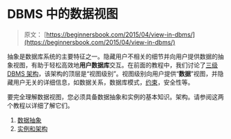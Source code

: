 # DBMS 中的数据视图

> 原文： [https://beginnersbook.com/2015/04/view-in-dbms/](https://beginnersbook.com/2015/04/view-in-dbms/)

抽象是数据库系统的主要特征之一。隐藏用户不相关的细节并向用户提供数据的抽象视图，有助于轻松高效地**用户数据库**交互。在前面的教程中，我们讨论了[三级 DBMS 架构](https://beginnersbook.com/2018/11/dbms-three-level-architecture/)，该架构的顶层是“视图级别”。视图级别向用户提供“**数据**”视图，并隐藏用户无关的详细信息，如数据关系，数据库模式，[约束](https://beginnersbook.com/2015/04/constraints-in-dbms/)，安全性等。

要完全理解数据视图，您必须具备数据抽象和实例的基本知识。架构。请参阅这两个教程以详细了解它们。

1.  [数据抽象](https://beginnersbook.com/2015/04/levels-of-abstraction-in-dbms/ "Data Abstraction in DBMS")
2.  [实例和架构](https://beginnersbook.com/2015/04/instance-and-schema-in-dbms/ "Instance and schema in DBMS")